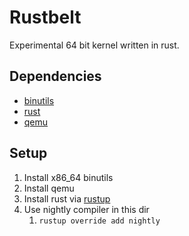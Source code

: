 # Rustbelt
Experimental 64 bit kernel written in rust.

## Dependencies
- [binutils](https://www.gnu.org/software/binutils/)
- [rust](https://www.rust-lang.org/)
- [qemu](https://www.qemu.org/)

## Setup
1. Install x86_64 binutils
2. Install qemu
3. Install rust via [rustup](https://www.rustup.rs/)
4. Use nightly compiler in this dir
    1. `rustup override add nightly`
